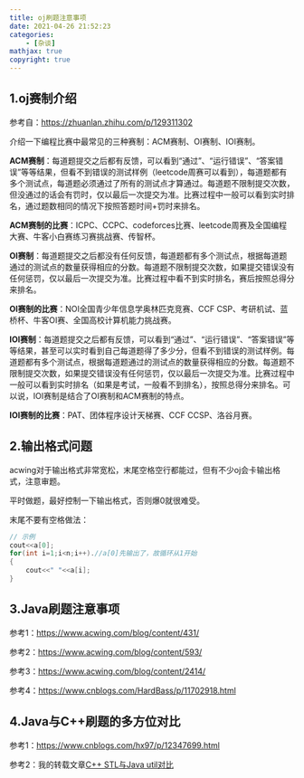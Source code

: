 ```yaml
---
title: oj刷题注意事项
date: 2021-04-26 21:52:23
categories: 
	- [杂谈]
mathjax: true
copyright: true
---
```


## 1.oj赛制介绍

参考自：https://zhuanlan.zhihu.com/p/129311302

介绍一下编程比赛中最常见的三种赛制：ACM赛制、OI赛制、IOI赛制。

<!--more-->

**ACM赛制**：每道题提交之后都有反馈，可以看到“通过”、“运行错误”、“答案错误”等等结果，但看不到错误的测试样例（leetcode周赛可以看到），每道题都有多个测试点，每道题必须通过了所有的测试点才算通过。每道题不限制提交次数，但没通过的话会有罚时，仅以最后一次提交为准。比赛过程中一般可以看到实时排名，通过题数相同的情况下按照答题时间+罚时来排名。

**ACM赛制的比赛**：ICPC、CCPC、codeforces比赛、leetcode周赛及全国编程大赛、牛客小白赛练习赛挑战赛、传智杯。



**OI赛制**：每道题提交之后都没有任何反馈，每道题都有多个测试点，根据每道题通过的测试点的数量获得相应的分数。每道题不限制提交次数，如果提交错误没有任何惩罚，仅以最后一次提交为准。比赛过程中看不到实时排名，赛后按照总得分来排名。

**OI赛制的比赛**：NOI全国青少年信息学奥林匹克竞赛、CCF CSP、考研机试、蓝桥杯、牛客OI赛、全国高校计算机能力挑战赛。



**IOI赛制**：每道题提交之后都有反馈，可以看到“通过”、“运行错误”、“答案错误”等等结果，甚至可以实时看到自己每道题得了多少分，但看不到错误的测试样例。每道题都有多个测试点，根据每道题通过的测试点的数量获得相应的分数。每道题不限制提交次数，如果提交错误没有任何惩罚，仅以最后一次提交为准。比赛过程中一般可以看到实时排名（如果是考试，一般看不到排名），按照总得分来排名。可以说，IOI赛制是结合了OI赛制和ACM赛制的特点。

**IOI赛制的比赛**：PAT、团体程序设计天梯赛、CCF CCSP、洛谷月赛。

## 2.输出格式问题

acwing对于输出格式非常宽松，末尾空格空行都能过，但有不少oj会卡输出格式，注意审题。

平时做题，最好控制一下输出格式，否则爆0就很难受。

末尾不要有空格做法：

```C++
// 示例
cout<<a[0];
for(int i=1;i<n;i++).//a[0]先输出了，故循环从1开始
{
	cout<<" "<<a[i];
}
```

## 3.Java刷题注意事项

参考1：https://www.acwing.com/blog/content/431/

参考2：https://www.acwing.com/blog/content/593/

参考3：https://www.acwing.com/blog/content/2414/

参考4：https://www.cnblogs.com/HardBass/p/11702918.html

## 4.Java与C++刷题的多方位对比

参考1：https://www.cnblogs.com/hx97/p/12347699.html

参考2：我的转载文章[C++ STL与Java util对比](https://grant1499.github.io/2021/04/04/C-STL%E4%B8%8EJava-util%E5%AF%B9%E6%AF%94/)